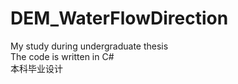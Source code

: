 # DEM_WaterFlowDirection
My study during undergraduate thesis    
The code is written in C#    
本科毕业设计
